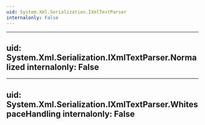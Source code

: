 ```yaml
---
uid: System.Xml.Serialization.IXmlTextParser
internalonly: False
---
```


---
uid: System.Xml.Serialization.IXmlTextParser.Normalized
internalonly: False
---

---
uid: System.Xml.Serialization.IXmlTextParser.WhitespaceHandling
internalonly: False
---
